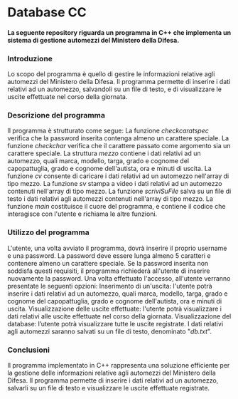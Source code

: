 # Database CC
#### La seguente repository riguarda un programma in C++ che implementa un sistema di gestione automezzi del Ministero della Difesa.


### Introduzione

Lo scopo del programma è quello di gestire le informazioni relative agli automezzi del Ministero della Difesa. Il programma permette di inserire i dati relativi ad un automezzo, salvandoli su un file di testo, e di visualizzare le uscite effettuate nel corso della giornata.

### Descrizione del programma

Il programma è strutturato come segue:
La funzione *checkcaratspec* verifica che la password inserita contenga almeno un carattere speciale.
La funzione *checkchar* verifica che il carattere passato come argomento sia un carattere speciale.
La struttura *mezzo* contiene i dati relativi ad un automezzo, quali marca, modello, targa, grado e cognome del capopattuglia, grado e cognome dell'autista, ora e minuti di uscita.
La funzione *cv* consente di caricare i dati relativi ad un automezzo nell'array di tipo mezzo.
La funzione *sv* stampa a video i dati relativi ad un automezzo contenuti nell'array di tipo mezzo.
La funzione *scriviSuFile* salva su un file di testo i dati relativi agli automezzi contenuti nell'array di tipo mezzo.
La funzione *main* costituisce il cuore del programma, e contiene il codice che interagisce con l'utente e richiama le altre funzioni.

### Utilizzo del programma

L'utente, una volta avviato il programma, dovrà inserire il proprio username e una password. La password deve essere lunga almeno 5 caratteri e contenere almeno un carattere speciale. Se la password inserita non soddisfa questi requisiti, il programma richiederà all'utente di inserire nuovamente la password.
Una volta effettuato l'accesso, all'utente verranno presentate le seguenti opzioni:
Inserimento di un'uscita: l'utente potrà inserire i dati relativi ad un automezzo, quali marca, modello, targa, grado e cognome del capopattuglia, grado e cognome dell'autista, ora e minuti di uscita.
Visualizzazione delle uscite effettuate: l'utente potrà visualizzare i dati relativi alle uscite effettuate nel corso della giornata.
Visualizzazione del database: l’utente potrà visualizzare tutte le uscite registrate.
I dati relativi agli automezzi saranno salvati su un file di testo, denominato "*db.txt*".

### Conclusioni

Il programma implementato in C++ rappresenta una soluzione efficiente per la gestione delle informazioni relative agli automezzi del Ministero della Difesa. Il programma permette di inserire i dati relativi ad un automezzo, salvarli su un file di testo e visualizzare le uscite effettuate registrate.
